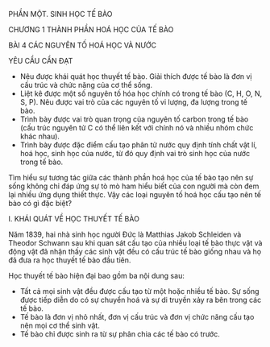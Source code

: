 PHẦN MỘT. SINH HỌC TẾ BÀO

CHƯƠNG 1 THÀNH PHẦN HOÁ HỌC CỦA TẾ BÀO

BÀI 4 CÁC NGUYÊN TỐ HOÁ HỌC VÀ NƯỚC

YÊU CẦU CẦN ĐẠT
- Nêu được khái quát học thuyết tế bào. Giải thích được tế bào là đơn vị cấu trúc và chức năng của cơ thể sống.
- Liệt kê được một số nguyên tố hóa học chính có trong tế bào (C, H, O, N, S, P). Nêu được vai trò của các nguyên tố vi lượng, đa lượng trong tế bào.
- Trình bày được vai trò quan trọng của nguyên tố carbon trong tế bào (cấu trúc nguyên tử C có thể liên kết với chính nó và nhiều nhóm chức khác nhau).
- Trình bày được đặc điểm cấu tạo phân tử nước quy định tính chất vật lí, hoá học, sinh học của nước, từ đó quy định vai trò sinh học của nước trong tế bào.

Tìm hiểu sự tương tác giữa các thành phần hoá học của tế bào tạo nên sự sống không chỉ đáp ứng sự tò mò ham hiểu biết của con người mà còn đem lại nhiều ứng dụng thiết thực. Vậy các loại nguyên tố hoá học cấu tạo nên tế bào có gì đặc biệt?

I. KHÁI QUÁT VỀ HỌC THUYẾT TẾ BÀO

Năm 1839, hai nhà sinh học người Đức là Matthias Jakob Schleiden và Theodor Schwann sau khi quan sát cấu tạo của nhiều loại tế bào thực vật và động vật đã nhận thấy các sinh vật đều có cấu trúc tế bào giống nhau và họ đã đưa ra học thuyết tế bào đầu tiên.

Học thuyết tế bào hiện đại bao gồm ba nội dung sau:
- Tất cả mọi sinh vật đều được cấu tạo từ một hoặc nhiều tế bào. Sự sống được tiếp diễn do có sự chuyển hoá và sự di truyền xảy ra bên trong các tế bào.
- Tế bào là đơn vị nhỏ nhất, đơn vị cấu trúc và đơn vị chức năng cấu tạo nên mọi cơ thể sinh vật.
- Tế bào chỉ được sinh ra từ sự phân chia các tế bào có trước.